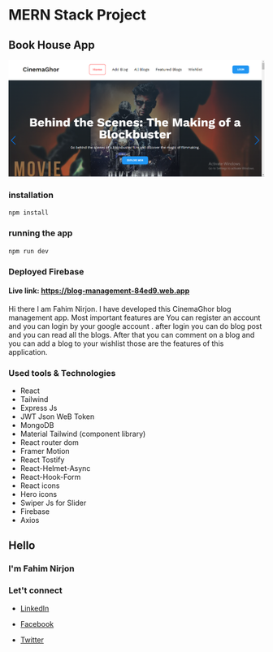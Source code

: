 # MERN Stack Project

## Book House App

<img src="./cinema ghor.png" />

### installation

```
npm install
```

### running the app

```
npm run dev
```

### Deployed Firebase

#### Live link: https://blog-management-84ed9.web.app


<p>Hi there I am Fahim Nirjon. I have developed this CinemaGhor blog management app. Most important features are You can register an account and you can login by your google account . after login you can do blog post and you can read all the blogs. After that you can comment on a blog and you can add a blog to your wishlist those are the features of this application.</p>

### Used tools & Technologies

- React
- Tailwind
- Express Js
- JWT Json WeB Token
- MongoDB
- Material Tailwind (component library)
- React router dom
- Framer Motion
- React Tostify
- React-Helmet-Async
- React-Hook-Form
- React icons
- Hero icons
- Swiper Js for Slider
- Firebase
- Axios

## Hello

### I'm Fahim Nirjon

### Let't connect

- [LinkedIn](https://www.linkedin.com/in/fahimnirjon04/)

- [Facebook](https://www.facebook.com/fahimshahriar.nirjon)
- [Twitter](https://x.com/Fahim_Nirjon04)
